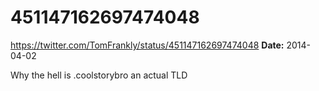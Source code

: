 # 451147162697474048
https://twitter.com/TomFrankly/status/451147162697474048
**Date:** 2014-04-02

Why the hell is .coolstorybro an actual TLD
